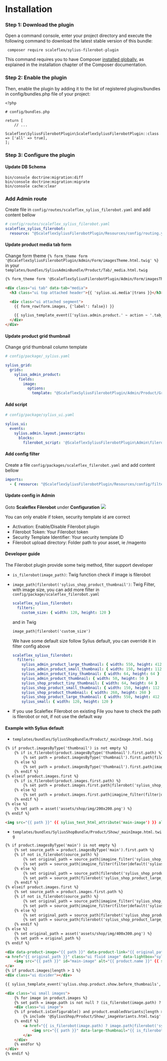 # Installation

### Step 1: Download the plugin
Open a command console, enter your project directory and execute the
following command to download the latest stable version of this bundle:

```shell
 composer require scaleflex/sylius-filerobot-plugin
```

This command requires you to have Composer [installed globally](https://getcomposer.org/doc/00-intro.md), as explained in the installation
chapter of the Composer documentation.

### Step 2: Enable the plugin
Then, enable the plugin by adding it to the list of registered
plugins/bundles in config/bundles.php file of your project:

```injectablephp
<?php

# config/bundles.php

return [
    // ...
    Scaleflex\SyliusFilerobotPlugin\ScaleflexSyliusFilerobotPlugin::class => ['all' => true],
];
```

### Step 3: Configure the plugin

#### Update DB Schema
```shell
bin/console doctrine:migration:diff
bin/console doctrine:migration:migrate
bin/console cache:clear
```

### Add Admin route
Create file in ```config/routes/scaleflex_sylius_filerobot.yaml``` and add content bellow

```yaml
# config/routes/scaleflex_sylius_filerobot.yaml
scaleflex_sylius_filerobot:
  resource: "@ScaleflexSyliusFilerobotPlugin/Resources/config/routing.yaml"
```

#### Update product media tab form
Change form theme ```{% form_theme form '@ScaleflexSyliusFilerobotPlugin/Admin/Form/imagesTheme.html.twig' %}```
in your ```templates/bundles/SyliusAdminBundle/Product/Tab/_media.html.twig```

```html
{% form_theme form '@ScaleflexSyliusFilerobotPlugin/Admin/Form/imagesTheme.html.twig' %}

<div class="ui tab" data-tab="media">
  <h3 class="ui top attached header">{{ 'sylius.ui.media'|trans }}</h3>

  <div class="ui attached segment">
    {{ form_row(form.images, {'label': false}) }}

    {{ sylius_template_event(['sylius.admin.product.' ~ action ~ '.tab_media', 'sylius.admin.product.tab_media'], {'form': form}) }}
  </div>
</div>
```
#### Update product grid thumbnail
Change grid thumbnail column template
```yaml
# config/package/_sylius.yaml

sylius_grid:
  grids:
    sylius_admin_product:
      fields:
        image:
          options:
            template: "@ScaleflexSyliusFilerobotPlugin/Admin/Product/Grid/Field/image.html.twig"
```
#### Add script

```yaml
# config/package/sylius_ui.yaml

sylius_ui:
  events:
    sylius.admin.layout.javascripts:
      blocks:
        filerobot_script: '@ScaleflexSyliusFilerobotPlugin\Admin\filerobotScript.html.twig'
```

#### Add config filter
Create a file ```config/packages/scaleflex_filerobot.yaml``` and add content bellow
```yaml
imports:
  - { resource: "@ScaleflexSyliusFilerobotPlugin/Resources/config/filters.yaml"}
```
#### Update config in Admin
Goto **Scaleflex Filerobot** under **Configuration**
<img src="./doc/img.png"/>

You can only enable if token, security template id are correct

- Activation: Enable/Disable Filerobot plugin
- Filerobot Token: Your Filerobot token
- Security Template Identifier: Your security template ID
- Filerobot upload directory: Folder path to your asset, ie /magento

#### Developer guide

The Filerobot plugin provide some twig method, filter support developer

- ```is_filerobot(image_path)```: Twig function check if image is filerobot
- ```image_path|filerobot('sylius_shop_product_thumbnail')```: Twig Filter, with image size, you can add more filter
in ```config/package/scaleflex_filerobot.yaml```

    ```yaml
    scaleflex_sylius_filerobot:
      filters:
        custom_size: { width: 120, height: 120 }
    
    ```
    and in Twig
    ```html
    image_path|filerobot('custom_size')
    ```
    
    We have some default size follow Sylius default, you can override it in filter config above
    
    ```yaml
    scaleflex_sylius_filerobot:
      filters:
        sylius_admin_product_large_thumbnail: { width: 550, height: 412 }
        sylius_admin_product_small_thumbnail: { width: 150, height: 112 }
        sylius_admin_product_tiny_thumbnail: { width: 64, height: 64 }
        sylius_admin_product_thumbnail: { width: 50, height: 50 }
        sylius_shop_product_tiny_thumbnail: { width: 64, height: 64 }
        sylius_shop_product_small_thumbnail: { width: 150, height: 112 }
        sylius_shop_product_thumbnail: { width: 260, height: 260 }
        sylius_shop_product_large_thumbnail: { width: 550, height: 412 }
        sylius_small: { width: 120, height: 120 }
    
    ```

- If you use Scaleflex Filerobot on existing File you have to check the path is filerobot or not, if not use the default way
#### Example with Sylius default

- ```templates/bundles/SyliusShopBundle/Product/_mainImage.html.twig```
```html
{% if product.imagesByType('thumbnail') is not empty %}
    {% if is_filerobot(product.imagesByType('thumbnail').first.path) %}
        {% set path = product.imagesByType('thumbnail').first.path|filerobot('sylius_shop_product_thumbnail') %}
    {% else %}
        {% set path = product.imagesByType('thumbnail').first.path|imagine_filter(filter|default('sylius_shop_product_thumbnail')) %}
    {% endif %}
{% elseif product.images.first %}
    {% if is_filerobot(product.images.first.path) %}
        {% set path = product.images.first.path|filerobot('sylius_shop_product_thumbnail') %}
    {% else %}
        {% set path = product.images.first.path|imagine_filter(filter|default('sylius_shop_product_thumbnail')) %}
    {% endif %}
{% else %}
    {% set path = asset('assets/shop/img/200x200.png') %}
{% endif %}

<img src="{{ path }}" {{ sylius_test_html_attribute('main-image') }} alt="{{ product.name }}" class="ui bordered image" />

```

- ```templates/bundles/SyliusShopBundle/Product/Show/_mainImage.html.twig```

```html
{% if product.imagesByType('main') is not empty %}
    {% set source_path = product.imagesByType('main').first.path %}
    {% if not is_filerobot(source_path) %}
        {% set original_path = source_path|imagine_filter('sylius_shop_product_original') %}
        {% set path = source_path|imagine_filter(filter|default('sylius_shop_product_large_thumbnail')) %}
    {% else %}
        {% set original_path = source_path|filerobot('sylius_shop_product_original') %}
        {% set path = source_path|filerobot('sylius_shop_product_large_thumbnail') %}
    {% endif %}
{% elseif product.images.first %}
    {% set source_path = product.images.first.path %}
    {% if not is_filerobot(source_path) %}
        {% set original_path = source_path|imagine_filter('sylius_shop_product_original') %}
        {% set path = source_path|imagine_filter(filter|default('sylius_shop_product_large_thumbnail')) %}
    {% else %}
        {% set original_path = source_path|filerobot('sylius_shop_product_original') %}
        {% set path = source_path|filerobot('sylius_shop_product_large_thumbnail') %}
    {% endif %}
{% else %}
    {% set original_path = asset('assets/shop/img/400x300.png') %}
    {% set path = original_path %}
{% endif %}

<div data-product-image="{{ path }}" data-product-link="{{ original_path }}"></div>
<a href="{{ original_path }}" class="ui fluid image" data-lightbox="sylius-product-image">
    <img src="{{ path }}" id="main-image" alt="{{ product.name }}" {{ sylius_test_html_attribute('main-image') }} />
</a>
{% if product.images|length > 1 %}
<div class="ui divider"></div>

{{ sylius_template_event('sylius.shop.product.show.before_thumbnails', {'product': product}) }}

<div class="ui small images">
    {% for image in product.images %}
    {% set path = image.path is not null ? (is_filerobot(image.path) ? image.path|filerobot('sylius_shop_product_small_thumbnail') : image.path|imagine_filter('sylius_shop_product_small_thumbnail')) : asset('assets/shop/img/200x200.png') %}
    <div class="ui image">
    {% if product.isConfigurable() and product.enabledVariants|length > 0 %}
        {% include '@SyliusShop/Product/Show/_imageVariants.html.twig' %}
    {% endif %}
        <a href="{{ is_filerobot(image.path) ? image.path|filerobot('sylius_shop_product_original') : image.path|imagine_filter('sylius_shop_product_original') }}" data-lightbox="sylius-product-image">
            <img src="{{ path }}" data-large-thumbnail="{{ is_filerobot(image.path) ? image.path|filerobot('sylius_shop_product_large_thumbnail') : image.path|imagine_filter('sylius_shop_product_large_thumbnail') }}" alt="{{ product.name }}" />
        </a>
    </div>
    {% endfor %}
</div>
{% endif %}

```
